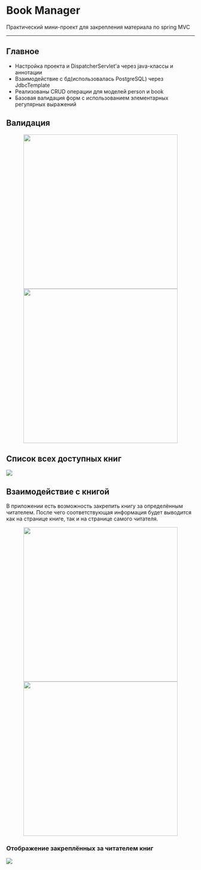 # Book Manager
Практический мини-проект для закрепления материала по spring MVC

---

## Главное
* Настройка проекта и DispatcherServlet'а через java-классы и аннотации
* Взаимодействие с бд(использовалась PostgreSQL) через JdbcTemplate
* Реализованы CRUD операции для моделей person и book
* Базовая валидация форм с использованием элементарных регулярных выражений

## Валидация

<div align="center">
  <a href="https://github.com/JosManoel">
    <img src="https://drive.google.com/uc?export=view&id=1lm9rqrZpHDqezqXfCnYEL7bgBxlz59Va" width="412px"/> 
  </a>
  <a href="https://github.com/JosManoel">
    <img src="https://drive.google.com/uc?export=view&id=1Go0e3h2_BIOkBL-nUNdIZjQ2XmSe2oAL" width="412px"/>
  </a>
</div>

## Список всех доступных книг

![](https://drive.google.com/uc?export=view&id=1xY5RLm4I6uksD8iGzBSqjG-P--4SdpKj)

## Взаимодействие с книгой
В приложении есть возможность закрепить книгу за определённым читателем. 
После чего соответствующая информация будет выводится как на странице книге, так и на странице
самого читателя.

<div align="center">
  <a href="https://github.com/JosManoel">
    <img src="https://drive.google.com/uc?export=view&id=1Kt5MazXnwDOWf1AaKBu_ZBU3R6EA4YYW" width="412px"/> 
  </a>
  <a href="https://github.com/JosManoel">
    <img src="https://drive.google.com/uc?export=view&id=10mbs6EUnJqAdES_Y7suMdCa1vx8Yq9JA" width="412px"/>
  </a>
</div>

### Отображение закреплённых за читателем книг

![](https://drive.google.com/uc?export=view&id=1xcWwwnhmyVw-GpVetX9CREuP7By_slT-)
